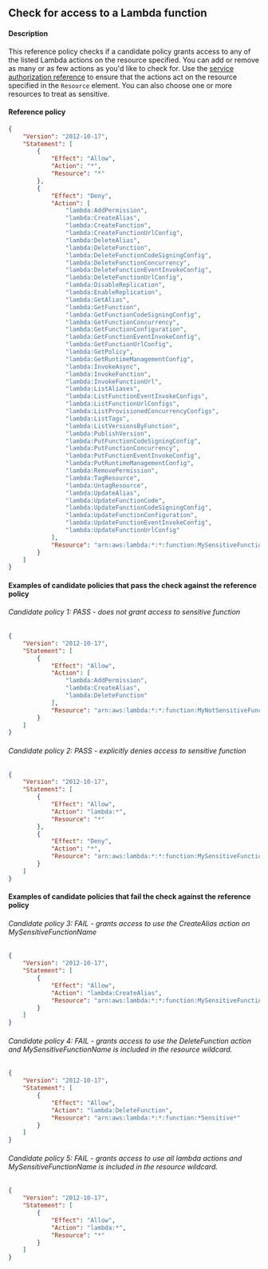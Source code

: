 ## Check for access to a Lambda function

#### Description

This reference policy checks if a candidate policy grants access to any of the listed Lambda actions on the resource specified. You can add or remove as many or as few actions as you'd like to check for. Use the [service authorization reference](https://docs.aws.amazon.com/service-authorization/latest/reference/reference_policies_actions-resources-contextkeys.html) to ensure that the actions act on the resource specified in the ```Resource``` element.  You can also choose one or more resources to treat as sensitive.


#### Reference policy
```json
{
    "Version": "2012-10-17",
    "Statement": [
        {
            "Effect": "Allow",
            "Action": "*",
            "Resource": "*"
        },
        {
            "Effect": "Deny",
            "Action": [
                "lambda:AddPermission",
                "lambda:CreateAlias",
                "lambda:CreateFunction",
                "lambda:CreateFunctionUrlConfig",
                "lambda:DeleteAlias",
                "lambda:DeleteFunction",
                "lambda:DeleteFunctionCodeSigningConfig",
                "lambda:DeleteFunctionConcurrency",
                "lambda:DeleteFunctionEventInvokeConfig",
                "lambda:DeleteFunctionUrlConfig",
                "lambda:DisableReplication",
                "lambda:EnableReplication",
                "lambda:GetAlias",
                "lambda:GetFunction",
                "lambda:GetFunctionCodeSigningConfig",
                "lambda:GetFunctionConcurrency",
                "lambda:GetFunctionConfiguration",
                "lambda:GetFunctionEventInvokeConfig",
                "lambda:GetFunctionUrlConfig",
                "lambda:GetPolicy",
                "lambda:GetRuntimeManagementConfig",
                "lambda:InvokeAsync",
                "lambda:InvokeFunction",
                "lambda:InvokeFunctionUrl",
                "lambda:ListAliases",
                "lambda:ListFunctionEventInvokeConfigs",
                "lambda:ListFunctionUrlConfigs",
                "lambda:ListProvisionedConcurrencyConfigs",
                "lambda:ListTags",
                "lambda:ListVersionsByFunction",
                "lambda:PublishVersion",
                "lambda:PutFunctionCodeSigningConfig",
                "lambda:PutFunctionConcurrency",
                "lambda:PutFunctionEventInvokeConfig",
                "lambda:PutRuntimeManagementConfig",
                "lambda:RemovePermission",
                "lambda:TagResource",
                "lambda:UntagResource",
                "lambda:UpdateAlias",
                "lambda:UpdateFunctionCode",
                "lambda:UpdateFunctionCodeSigningConfig",
                "lambda:UpdateFunctionConfiguration",
                "lambda:UpdateFunctionEventInvokeConfig",
                "lambda:UpdateFunctionUrlConfig"
            ],
            "Resource": "arn:aws:lambda:*:*:function:MySensitiveFunctionName"
        }
    ]
}
```

#### Examples of candidate policies that pass the check against the reference policy

###### Candidate policy 1: PASS - does not grant access to sensitive function
```json
{
	"Version": "2012-10-17",
	"Statement": [
		{
			"Effect": "Allow",
			"Action": [
				"lambda:AddPermission",
				"lambda:CreateAlias",
				"lambda:DeleteFunction"
			],
			"Resource": "arn:aws:lambda:*:*:function:MyNotSensitiveFunctionName"
		}
	]
}
```

###### Candidate policy 2: PASS - explicitly denies access to sensitive function
```json
{
	"Version": "2012-10-17",
	"Statement": [
		{
			"Effect": "Allow",
			"Action": "lambda:*",
			"Resource": "*"
		}, 
		{
			"Effect": "Deny",
			"Action": "*",
			"Resource": "arn:aws:lambda:*:*:function:MySensitiveFunctionName"
		}
	]
}
```

#### Examples of candidate policies that fail the check against the reference policy

###### Candidate policy 3: FAIL - grants access to use the CreateAlias action on MySensitiveFunctionName
```json
{
	"Version": "2012-10-17",
	"Statement": [
		{
			"Effect": "Allow",
			"Action": "lambda:CreateAlias",
			"Resource": "arn:aws:lambda:*:*:function:MySensitiveFunctionName"
		}
	]
}
```

###### Candidate policy 4: FAIL - grants access to use the DeleteFunction action and MySensitiveFunctionName is included in the resource wildcard.
```json
{
	"Version": "2012-10-17",
	"Statement": [
		{
			"Effect": "Allow",
			"Action": "lambda:DeleteFunction",
			"Resource": "arn:aws:lambda:*:*:function:*Sensitive*"
		}
	]
}
```

###### Candidate policy 5: FAIL - grants access to use all lambda actions and MySensitiveFunctionName is included in the resource wildcard.
```json
{
	"Version": "2012-10-17",
	"Statement": [
		{
			"Effect": "Allow",
			"Action": "lambda:*",
			"Resource": "*"
		}
	]
}
```
